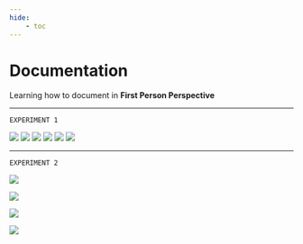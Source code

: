 ```yaml
---
hide:
    - toc
---
```


# Documentation

Learning how to document in **First Person Perspective**

*********
    EXPERIMENT 1

![](../images/documentatioin/doc1.gif) ![](../images/documentatioin/doc2.gif) ![](../images/documentatioin/doc3.gif)
![](../images/documentatioin/doc4.gif) ![](../images/documentatioin/doc5.gif) ![](../images/documentatioin/doc6.gif)


*********
    EXPERIMENT 2

![](../images/documentatioin/doc7.jpg)

![](../images/documentatioin/doc8.jpg)

![](../images/documentatioin/doc9.jpg)

![](../images/documentatioin/doc10.jpg)